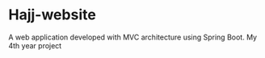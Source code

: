 # Hajj-website
A web application developed with MVC architecture using Spring Boot.
My 4th year project
